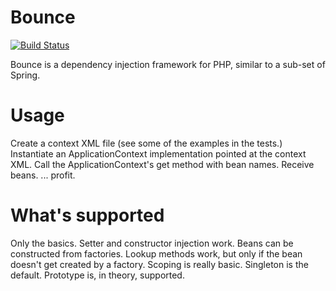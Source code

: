 Bounce
======
[![Build Status](https://travis-ci.org/moodev/bounce.png)](https://travis-ci.org/moodev/bounce)

Bounce is a dependency injection framework for PHP, similar to a sub-set of Spring.

Usage
=====
Create a context XML file (see some of the examples in the tests.)
Instantiate an ApplicationContext implementation pointed at the context XML.
Call the ApplicationContext's get method with bean names.
Receive beans.
...
profit.

What's supported
================
Only the basics.
Setter and constructor injection work.
Beans can be constructed from factories.
Lookup methods work, but only if the bean doesn't get created by a factory.
Scoping is really basic. Singleton is the default. Prototype is, in theory, supported.

